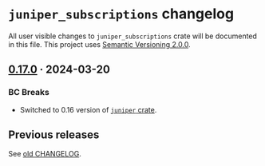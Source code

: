 `juniper_subscriptions` changelog
=================================

All user visible changes to `juniper_subscriptions` crate will be documented in this file. This project uses [Semantic Versioning 2.0.0].




## [0.17.0] · 2024-03-20
[0.17.0]: /../../tree/juniper_subscriptions-v0.17.0/juniper_subscriptions

### BC Breaks

- Switched to 0.16 version of [`juniper` crate].




## Previous releases

See [old CHANGELOG](/../../blob/juniper_subscriptions-v0.16.0/juniper_subscriptions/CHANGELOG.md).




[`juniper` crate]: https://docs.rs/juniper
[Semantic Versioning 2.0.0]: https://semver.org
